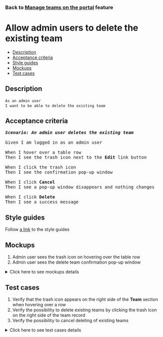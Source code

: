 ### Back to [Manage teams on the portal](../../) feature

# Allow admin users to delete the existing team

- [Description](#description)
- [Acceptance criteria](#acceptance-criteria)
- [Style guides](#style-guides)
- [Mockups](#mockups)
- [Test cases](#test-cases)

## Description

    As an admin user
    I want to be able to delete the existing team

## Acceptance criteria

<pre>
<b><i>Scenario: An admin user deletes the existing team</i></b>

Given I am logged in as an admin user

When I hover over a table row
Then I see the trash icon next to the <b>Edit</b> link button

When I click the trash icon
Then I see the confirmation pop-up window

When I click <b>Cancel</b>
Then I see a pop-up window disappears and nothing changes

When I click <b>Delete</b>
Then I see a success message
</pre>

## Style guides

Follow [a link](https://www.figma.com/proto/0zkkf5WC77OSpvyD6YXpFE/Style-guides?page-id=0%3A1&node-id=19%3A5368&viewport=266%2C48%2C0.54&scaling=min-zoom&starting-point-node-id=19%3A5368) to the style guides

## Mockups

1. Admin user sees the trash icon on hovering over the table row
2. Admin user sees the delete team confirmation pop-up window

<details>
  <summary>Click here to see mockups details</summary>

**1. Admin user sees the trash icon on hovering over the table row:**

![Admin user sees the trash icon on hovering over the table row](/sports_hub_portal/web_application_features/maintain_navigation/images/edit_team_form.png)

**2. Admin user sees the delete team confirmation pop-up window:**

![Admin user sees the delete team confirmation pop-up window](/sports_hub_portal/web_application_features/maintain_navigation/images/delete_popup.png)

</details>

## Test cases

1. Verify that the trash icon appears on the right side of the <b>Team</b> section when hovering over a row
2. Verify the possibility to delete existing teams by clicking the trash icon on the right side of the team record
3. Verify the possibility to cancel deleting of existing teams

<details>
  <summary>Click here to see test cases details</summary>

### **#1. Verify that the trash icon appears on the right side of the Team section when hovering over a row**

|Preconditions|Steps|Expected result
--------------|-----|----------
|- Log in with admin account</br>- Go to the <b>Teams</b> configuration page|1) Hover over a row|1) The trash icon appears on the right side next to the <b>Edit</b> link|

### **#2. Verify the possibility to delete existing teams by clicking the trash icon on the right side of the team record**

|Preconditions|Steps|Expected result
--------------|-----|----------
|- Log in with admin account</br>- Go to the <b>Teams</b> configuration page|1) Hover over any team row</br>2) Click the trash icon</br>3) Click <b>Delete</b> in the pop-up window|2) The popover with a warning appears</br>3) The team is removed|

### **#3. Verify the possibility to cancel deleting of existing teams**

|Preconditions|Steps|Expected result
--------------|-----|----------
|- Log in with admin account</br>- Go to the <b>Teams</b> configuration page|1) Hover over any team row</br>2) Click the trash icon</br>3) Click <b>Cancel</b> in the pop-up window|2) The popover with a warning appears</br>3) The team is still present in the table|
</details>
